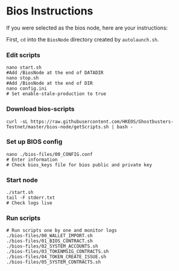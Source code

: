 # Bios Instructions

If you were selected as the bios node, here are your instructions:

First, `cd` into the `BiosNode` directory created by `autolaunch.sh`.

### Edit scripts
```console
nano start.sh
#Add /BiosNode at the end of DATADIR
nano stop.sh
#Add /BiosNode at the end of DIR
nano config.ini
# Set enable-stale-production to true
```

### Download bios-scripts
```console
curl -sL https://raw.githubusercontent.com/HKEOS/Ghostbusters-Testnet/master/bios-node/getScripts.sh | bash -
```

### Set up BIOS config
```console
nano ./bios-files/00_CONFIG.conf
# Enter information
# Check bios_keys file for bios public and private key
```

### Start node
```cosole
./start.sh
tail -F stderr.txt
# Check logs live
```

### Run scripts
```console
# Run scripts one by one and monitor logs
./bios-files/00_WALLET_IMPORT.sh
./bios-files/01_BIOS_CONTRACT.sh
./bios-files/02_SYSTEM_ACCOUNTS.sh
./bios-files/03_TOKENMSIG_CONTRACTS.sh
./bios-files/04_TOKEN_CREATE_ISSUE.sh
./bios-files/05_SYSTEM_CONTRACTS.sh
```
